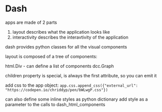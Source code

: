 # Dash

apps are made of 2 parts

1. layout
    describes what the application looks like
2. interactivity
    describes the interavtivity of the application

dash provides python classes for all the visual components

layout is composed of a tree of components:

html.Div - can define a list of components
dcc.Graph

children property is special, is always the first attribute, so you can emit it

add css to the app object:
`app.css.append_css({"external_url": "https://codepen.io/chriddyp/pen/bWLwgP.css"})`

can also define some inline styles as python dictionary
add style as a parameter to the calls to dash_html_components